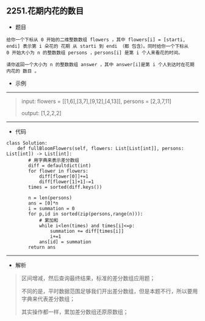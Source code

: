 2251.花期内花的数目
----------
 - 题目
> 
    给你一个下标从 0 开始的二维整数数组 flowers ，其中 flowers[i] = [starti, endi] 表示第 i 朵花的 花期 从 starti 到 endi （都 包含）。同时给你一个下标从 0 开始大小为 n 的整数数组 persons ，persons[i] 是第 i 个人来看花的时间。

    请你返回一个大小为 n 的整数数组 answer ，其中 answer[i]是第 i 个人到达时在花期内花的 数目 。
 - 示例
 ----------
> input: flowers = [[1,6],[3,7],[9,12],[4,13]], persons = [2,3,7,11]
>
> output: [1,2,2,2]
 ----------
 - 代码
 >
> 
    class Solution:
        def fullBloomFlowers(self, flowers: List[List[int]], persons: List[int]) -> List[int]:
            # 用字典来表示差分数组
            diff = defaultdict(int)
            for flower in flowers:
                diff[flower[0]]+=1
                diff[flower[1]+1]-=1
            times = sorted(diff.keys())
    
            n = len(persons)
            ans = [0]*n
            i = summation = 0
            for p,id in sorted(zip(persons,range(n))):
                # 累加和
                while i<len(times) and times[i]<=p:
                    summation += diff[times[i]]
                    i+=1
                ans[id] = summation
            return ans

 ----------
 - 解析
 > 
> 区间增减，然后查询最终结果，标准的差分数组应用题；
> 
> 不同的是，平时数据范围足够我们开出差分数组，但是本题不行，所以要用字典来代表差分数组；
> 
> 其实操作都一样，累加差分数组还原原数组；
> 